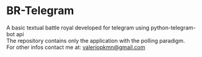 # BR-Telegram
A basic textual battle royal developed for telegram using python-telegram-bot api
<br>The repository contains only the application with the polling paradigm.
<br>For other infos contact me at: valeriopkmn@gmail.com


